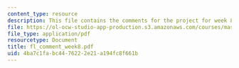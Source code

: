 ```yaml
---
content_type: resource
description: This file contains the comments for the project for week 8 by the student.
file: https://ol-ocw-studio-app-production.s3.amazonaws.com/courses/mas-961-ambient-intelligence-spring-2005/4ba7c1fabc4476222e21a194fc8f661b_fl_comment_week8.pdf
file_type: application/pdf
resourcetype: Document
title: fl_comment_week8.pdf
uid: 4ba7c1fa-bc44-7622-2e21-a194fc8f661b
---
```

